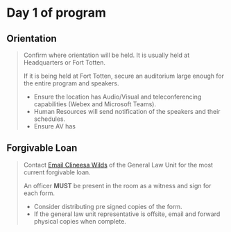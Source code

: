 # Day 1 of program

## Orientation
> Confirm where orientation will be held. It is usually held at Headquarters or Fort Totten.
>
> If it is being held at Fort Totten, secure an auditorium large enough for the entire program and speakers.
>  * Ensure the location has Audio/Visual and teleconferencing capabilities (Webex and Microsoft Teams).
>  * Human Resources will send notification of the speakers and their schedules.
>  * Ensure AV has

## Forgivable Loan
> Contact [Email Clineesa Wilds](mailto:clineesa.wilds@fdny.nyc.gov) of the General Law Unit for the most current forgivable loan.
>
> An officer **MUST** be present in the room as a witness and sign for each form.
> * Consider distributing pre signed copies of the form.
> * If the general law unit representative is offsite, email and forward physical copies when complete.